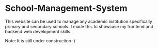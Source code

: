 # School-Management-System
This website can be used to manage any academic institution specifically primary and secondary schools. I made this to showcase my frontend and backend web development skills.

Note: It is still under construction :)
